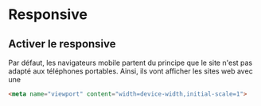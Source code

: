 # Responsive

## Activer le responsive

Par défaut, les navigateurs mobile partent du principe que le site n'est pas adapté aux téléphones portables. Ainsi, ils vont afficher les sites web avec une 

```html
<meta name="viewport" content="width=device-width,initial-scale=1">
```
<!--stackedit_data:
eyJoaXN0b3J5IjpbMTkwMTU0MzIxMywxMTQyNTg5OTIxLC0zMz
Q5NjIxNl19
-->